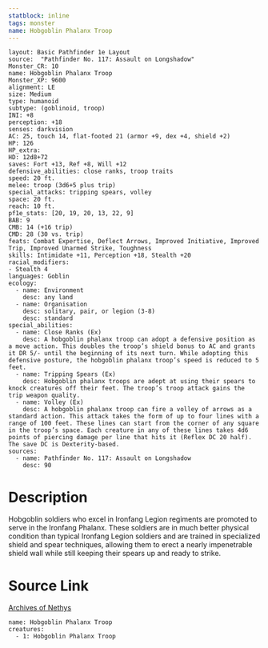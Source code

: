 ```yaml
---
statblock: inline
tags: monster
name: Hobgoblin Phalanx Troop
---
```

```statblock
layout: Basic Pathfinder 1e Layout
source:  "Pathfinder No. 117: Assault on Longshadow"
Monster_CR: 10
name: Hobgoblin Phalanx Troop
Monster_XP: 9600
alignment: LE
size: Medium
type: humanoid
subtype: (goblinoid, troop)
INI: +8
perception: +18
senses: darkvision
AC: 25, touch 14, flat-footed 21 (armor +9, dex +4, shield +2)
HP: 126
HP_extra: 
HD: 12d8+72
saves: Fort +13, Ref +8, Will +12
defensive_abilities: close ranks, troop traits
speed: 20 ft.
melee: troop (3d6+5 plus trip)
special_attacks: tripping spears, volley
space: 20 ft.
reach: 10 ft.
pf1e_stats: [20, 19, 20, 13, 22, 9]
BAB: 9
CMB: 14 (+16 trip)
CMD: 28 (30 vs. trip)
feats: Combat Expertise, Deflect Arrows, Improved Initiative, Improved Trip, Improved Unarmed Strike, Toughness
skills: Intimidate +11, Perception +18, Stealth +20
racial_modifiers:
- Stealth 4
languages: Goblin
ecology:
  - name: Environment
    desc: any land
  - name: Organisation
    desc: solitary, pair, or legion (3-8)
    desc: standard
special_abilities:
  - name: Close Ranks (Ex)
    desc: A hobgoblin phalanx troop can adopt a defensive position as a move action. This doubles the troop’s shield bonus to AC and grants it DR 5/- until the beginning of its next turn. While adopting this defensive posture, the hobgoblin phalanx troop’s speed is reduced to 5 feet.
  - name: Tripping Spears (Ex)
    desc: Hobgoblin phalanx troops are adept at using their spears to knock creatures off their feet. The troop’s troop attack gains the trip weapon quality.
  - name: Volley (Ex)
    desc: A hobgoblin phalanx troop can fire a volley of arrows as a standard action. This attack takes the form of up to four lines with a range of 100 feet. These lines can start from the corner of any square in the troop’s space. Each creature in any of these lines takes 4d6 points of piercing damage per line that hits it (Reflex DC 20 half). The save DC is Dexterity-based.
sources:
  - name: Pathfinder No. 117: Assault on Longshadow
    desc: 90
```
# Description
Hobgoblin soldiers who excel in Ironfang Legion regiments are promoted to serve in the Ironfang Phalanx. These soldiers are in much better physical condition than typical Ironfang Legion soldiers and are trained in specialized shield and spear techniques, allowing them to erect a nearly impenetrable shield wall while still keeping their spears up and ready to strike.
# Source Link
[Archives of Nethys](https://aonprd.com/MonsterDisplay.aspx?ItemName=Hobgoblin%20Phalanx%20Troop)
```encounter-table
name: Hobgoblin Phalanx Troop
creatures:
  - 1: Hobgoblin Phalanx Troop
```
